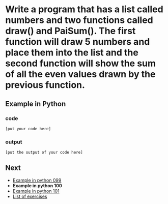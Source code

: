# Write a program that has a list called numbers and two functions called draw() and PaiSum(). The first function will draw 5 numbers and place them into the list and the second function will show the sum of all the even values drawn by the previous function.

## Example in Python

### code

``` python
[put your code here]
```

### output

```
[put the output of your code here]
```

## Next

- [Example in python 099](../../099/python)
- **Example in python 100**
- [Example in python 101](../../101/python)
- [List of exercises](../..)
